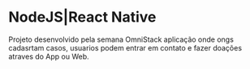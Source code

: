 # NodeJS|React Native 

Projeto desenvolvido pela semana OmniStack 
aplicação onde ongs cadasrtam casos, usuarios podem entrar em contato e fazer doações atraves do App ou Web.  
